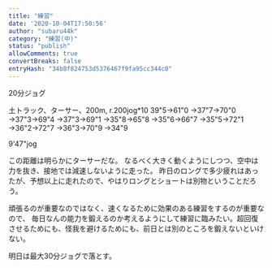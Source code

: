 ```yaml
---
title: "練習"
date: '2020-10-04T17:50:56'
author: "subaru44k"
category: "練習(中)"
status: "publish"
allowComments: true
convertBreaks: false
entryHash: "34b8f824753d5376467f9fa95cc344c0"
---
```

20分ジョグ

土トラック、ターサー、200m, r.200jog*10
39"5→61"0
→37"7→70"0
→37"3→69"4
→37"3→69"1
→35"8→65"8
→35"6→66"7
→35"5→72"1
→36"2→72"7
→36"3→70"9
→34"9

9'47"jog

この距離は明らかにターサーだな。
なるべく大きく動くようにしつつ、空中は力を抜き、接地では減速しないように走った。
昨日のロングで多少疲れはあったが、予想以上に走れたので、やはりロングとショートは別物ということだろう。

頑張るのが重要なのではなく、速くなるために効果のある練習をするのが重要なので、
毎日なんの能力を鍛えるのか考えるようにして練習に臨みたい。超回復させるためにも、怪我を避けるためにも、前日とは別のところを鍛えないといけない。

明日は最大30分ジョグで落とす。
